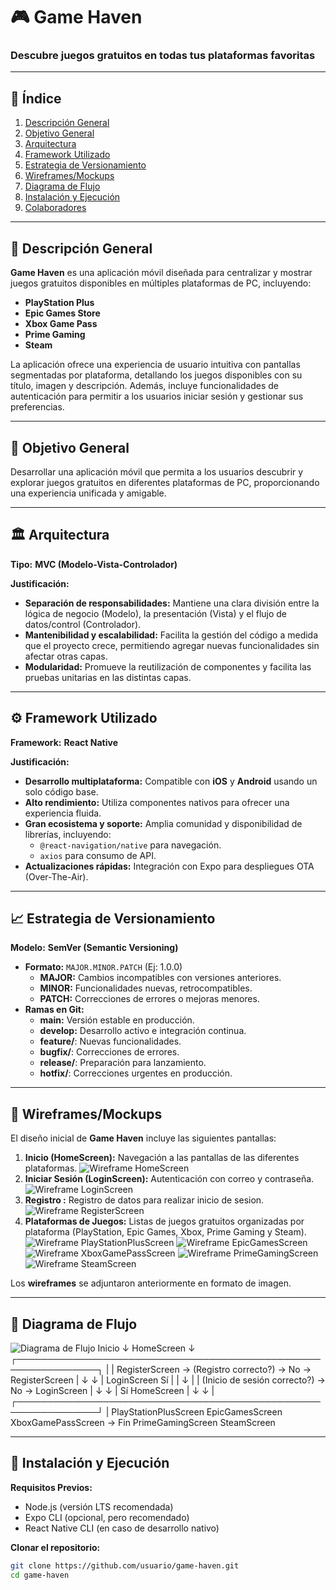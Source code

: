 # 🎮 Game Haven  

### Descubre juegos gratuitos en todas tus plataformas favoritas  

---

## 📌 Índice  
1. [Descripción General](#-descripción-general)  
2. [Objetivo General](#-objetivo-general)  
3. [Arquitectura](#-arquitectura)  
4. [Framework Utilizado](#-framework-utilizado)  
5. [Estrategia de Versionamiento](#-estrategia-de-versionamiento)  
6. [Wireframes/Mockups](#-wireframesmockups)  
7. [Diagrama de Flujo](#-diagrama-de-flujo)  
8. [Instalación y Ejecución](#-instalación-y-ejecución)  
9. [Colaboradores](#-colaboradores)  

---

## 📝 Descripción General  
**Game Haven** es una aplicación móvil diseñada para centralizar y mostrar juegos gratuitos disponibles en múltiples plataformas de PC, incluyendo:  
- **PlayStation Plus**  
- **Epic Games Store**  
- **Xbox Game Pass**  
- **Prime Gaming**  
- **Steam**  

La aplicación ofrece una experiencia de usuario intuitiva con pantallas segmentadas por plataforma, detallando los juegos disponibles con su título, imagen y descripción. Además, incluye funcionalidades de autenticación para permitir a los usuarios iniciar sesión y gestionar sus preferencias.  

---

## 🎯 Objetivo General  
Desarrollar una aplicación móvil que permita a los usuarios descubrir y explorar juegos gratuitos en diferentes plataformas de PC, proporcionando una experiencia unificada y amigable.  

---

## 🏛️ Arquitectura  
**Tipo:** **MVC (Modelo-Vista-Controlador)**  

**Justificación:**  
- **Separación de responsabilidades:** Mantiene una clara división entre la lógica de negocio (Modelo), la presentación (Vista) y el flujo de datos/control (Controlador).  
- **Mantenibilidad y escalabilidad:** Facilita la gestión del código a medida que el proyecto crece, permitiendo agregar nuevas funcionalidades sin afectar otras capas.  
- **Modularidad:** Promueve la reutilización de componentes y facilita las pruebas unitarias en las distintas capas.  

---

## ⚙️ Framework Utilizado  
**Framework:** **React Native**  

**Justificación:**  
- **Desarrollo multiplataforma:** Compatible con **iOS** y **Android** usando un solo código base.  
- **Alto rendimiento:** Utiliza componentes nativos para ofrecer una experiencia fluida.  
- **Gran ecosistema y soporte:** Amplia comunidad y disponibilidad de librerías, incluyendo:  
  - `@react-navigation/native` para navegación.  
  - `axios` para consumo de API.  
- **Actualizaciones rápidas:** Integración con Expo para despliegues OTA (Over-The-Air).  

---

## 📈 Estrategia de Versionamiento  
**Modelo:** **SemVer (Semantic Versioning)**  
- **Formato:** `MAJOR.MINOR.PATCH` (Ej: 1.0.0)  
  - **MAJOR:** Cambios incompatibles con versiones anteriores.  
  - **MINOR:** Funcionalidades nuevas, retrocompatibles.  
  - **PATCH:** Correcciones de errores o mejoras menores.  
- **Ramas en Git:**  
  - **main:** Versión estable en producción.  
  - **develop:** Desarrollo activo e integración continua.  
  - **feature/**: Nuevas funcionalidades.  
  - **bugfix/**: Correcciones de errores.  
  - **release/**: Preparación para lanzamiento.  
  - **hotfix/**: Correcciones urgentes en producción.  

---

## 🎨 Wireframes/Mockups  
El diseño inicial de **Game Haven** incluye las siguientes pantallas:  
1. **Inicio (HomeScreen):** Navegación a las pantallas de las diferentes plataformas.  ![Wireframe HomeScreen](./assets/wireframes/home.png)
2. **Iniciar Sesión (LoginScreen):** Autenticación con correo y contraseña.  ![Wireframe LoginScreen](./assets/wireframes/login.png)
3. **Registro :** Registro de datos para realizar inicio de sesion.  ![Wireframe RegisterScreen](./assets/wireframes/register.png)
4. **Plataformas de Juegos:** Listas de juegos gratuitos organizadas por plataforma (PlayStation, Epic Games, Xbox, Prime Gaming y Steam).  
![Wireframe PlayStationPlusScreen](./assets/wireframes/playstation.png)
![Wireframe EpicGamesScreen](./assets/wireframes/epicgames.png)
![Wireframe XboxGamePassScreen](./assets/wireframes/xbox.png)
![Wireframe PrimeGamingScreen](./assets/wireframes/primegaming.png)
![Wireframe SteamScreen](./assets/wireframes/steam.png)


Los **wireframes** se adjuntaron anteriormente en formato de imagen.  

---

## 🔄 Diagrama de Flujo  
![Diagrama de Flujo](./assets/DiagramadeFlujo.png)
Inicio
  ↓
HomeScreen
  ↓
 ┌───────────────────────────────────────────────────────────────┐
 |                                                               |
RegisterScreen → (Registro correcto?) → No → RegisterScreen     |
  ↓                            ↓                                 |
LoginScreen          Sí        |                                 |
  ↓                            |                                 |
(Inicio de sesión correcto?) → No → LoginScreen                 |
  ↓                            ↓                                 |
  Sí                          HomeScreen                         |
  ↓                            ↓                                 |
 ┌───────────────────────────────────────────────────────────────┘
 |
PlayStationPlusScreen
EpicGamesScreen
XboxGamePassScreen → Fin
PrimeGamingScreen
SteamScreen

---

## 🚀 Instalación y Ejecución  
**Requisitos Previos:**  
- Node.js (versión LTS recomendada)  
- Expo CLI (opcional, pero recomendado)  
- React Native CLI (en caso de desarrollo nativo)  

**Clonar el repositorio:**  
```bash
git clone https://github.com/usuario/game-haven.git
cd game-haven
